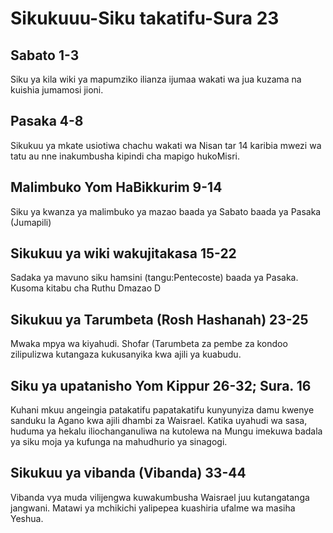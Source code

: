 # Sikukuuu-Siku takatifu-Sura 23

## Sabato 1-3

Siku ya kila wiki ya mapumziko ilianza ijumaa wakati wa jua kuzama na kuishia jumamosi jioni.

## Pasaka 4-8

Sikukuu ya mkate usiotiwa chachu wakati wa Nisan tar 14 karibia mwezi wa tatu au nne inakumbusha kipindi cha mapigo hukoMisri.

## Malimbuko Yom HaBikkurim 9-14

Siku ya kwanza ya malimbuko ya mazao baada ya Sabato baada ya Pasaka (Jumapili)

## Sikukuu ya wiki wakujitakasa 15-22

Sadaka ya mavuno siku hamsini (tangu:Pentecoste) baada ya Pasaka. Kusoma kitabu cha Ruthu Dmazao D

## Sikukuu ya Tarumbeta (Rosh Hashanah) 23-25

Mwaka mpya wa kiyahudi. Shofar (Tarumbeta za pembe za kondoo zilipulizwa kutangaza kukusanyika kwa ajili ya kuabudu.

## Siku ya upatanisho Yom Kippur 26-32; Sura. 16

Kuhani mkuu angeingia patakatifu papatakatifu kunyunyiza damu kwenye sanduku la Agano kwa ajili dhambi za Waisrael. Katika uyahudi wa sasa, huduma ya hekalu iliochanganuliwa na kutolewa na Mungu imekuwa badala ya siku moja ya kufunga na mahudhurio ya sinagogi.

## Sikukuu ya vibanda (Vibanda) 33-44

Vibanda vya muda vilijengwa kuwakumbusha Waisrael juu kutangatanga jangwani. Matawi ya mchikichi yalipepea kuashiria ufalme wa masiha Yeshua.
